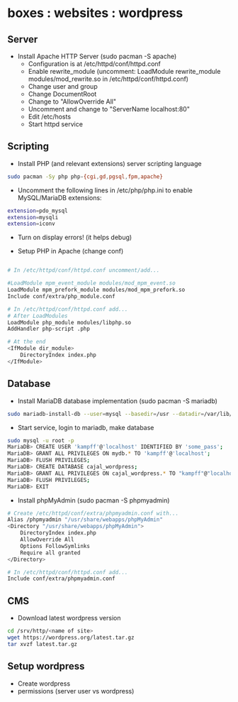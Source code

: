 # boxes : websites : wordpress

## Server

- Install Apache HTTP Server (sudo pacman -S apache)
  - Configuration is at /etc/httpd/conf/httpd.conf
  - Enable rewrite_module (uncomment: LoadModule rewrite_module modules/mod_rewrite.so in /etc/httpd/conf/httpd.conf)
  - Change user and group
  - Change DocumentRoot
  - Change to "AllowOverride All"
  - Uncomment and change to "ServerName localhost:80"
  - Edit /etc/hosts
  - Start httpd service

## Scripting

- Install PHP (and relevant extensions) server scripting language

```bash
sudo pacman -Sy php php-{cgi,gd,pgsql,fpm,apache}
```

- Uncomment the following lines in /etc/php/php.ini to enable MySQL/MariaDB extensions:
```bash
extension=pdo_mysql
extension=mysqli
extension=iconv
```

- Turn on display errors! (it helps debug)

- Setup PHP in Apache (change conf)
```bash

# In /etc/httpd/conf/httpd.conf uncomment/add...

#LoadModule mpm_event_module modules/mod_mpm_event.so
LoadModule mpm_prefork_module modules/mod_mpm_prefork.so
Include conf/extra/php_module.conf

# In /etc/httpd/conf/httpd.conf add...
# After LoadModules
LoadModule php_module modules/libphp.so
AddHandler php-script .php

# At the end
<IfModule dir_module>
    DirectoryIndex index.php
</IfModule>
```

## Database

- Install MariaDB database implementation (sudo pacman -S mariadb)

```bash
sudo mariadb-install-db --user=mysql --basedir=/usr --datadir=/var/lib/mysql
```

- Start service, login to mariadb, make database

```bash
sudo mysql -u root -p
MariaDB> CREATE USER 'kampff'@'localhost' IDENTIFIED BY 'some_pass';
MariaDB> GRANT ALL PRIVILEGES ON mydb.* TO 'kampff'@'localhost';
MariaDB> FLUSH PRIVILEGES;
MariaDB> CREATE DATABASE cajal_wordpress;
MariaDB> GRANT ALL PRIVILEGES ON cajal_wordpress.* TO "kampff"@"localhost" IDENTIFIED BY "choose_db_password";
MariaDB> FLUSH PRIVILEGES;
MariaDB> EXIT
```

- Install phpMyAdmin (sudo pacman -S phpmyadmin)

```bash
# Create /etc/httpd/conf/extra/phpmyadmin.conf with...
Alias /phpmyadmin "/usr/share/webapps/phpMyAdmin"
<Directory "/usr/share/webapps/phpMyAdmin">
    DirectoryIndex index.php
    AllowOverride All
    Options FollowSymlinks
    Require all granted
</Directory>

# In /etc/httpd/conf/httpd.conf add...
Include conf/extra/phpmyadmin.conf
```

## CMS

- Download latest wordpress version

```bash
cd /srv/http/<name of site>
wget https://wordpress.org/latest.tar.gz
tar xvzf latest.tar.gz
```

## Setup wordpress

- Create wordpress 
- permissions (server user vs wordpress)